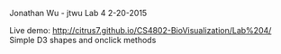 Jonathan Wu - jtwu
Lab 4
2-20-2015

Live demo: http://citrus7.github.io/CS4802-BioVisualization/Lab%204/
Simple D3 shapes and onclick methods